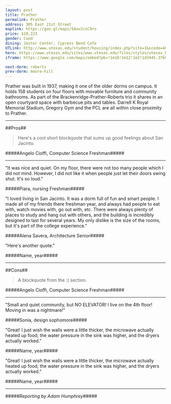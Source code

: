 ```yaml
---
layout: post
title: Prather
permalink: Prather
address: 305 East 21st Street
maplink: https://goo.gl/maps/5Axv2cxC9ro
price: $10,223
gender: Coed
dining: Jester Center, Cypress Bend Cafe
UTLink: http://www.utexas.edu/student/housing/index.php?site=1&scode=4&id=144
hero: https://www.utexas.edu/sites/www.utexas.edu/files/styles/utexas_hero_photo_image/public/hero-photos/maincampus_hero.jpg?itok=i1E3qQY4
iframe: https://www.google.com/maps/embed?pb=!1m18!1m12!1m3!1d3445.376889030476!2d-97.73796078487021!3d30.283330514202806!2m3!1f0!2f0!3f0!3m2!1i1024!2i768!4f13.1!3m3!1m2!1s0x8644b59be0d76693%3A0xfb4e487315c69d38!2sPrather+Hall+Dormitory%2C+Austin%2C+TX+78712!5e0!3m2!1sen!2sus!4v1462318478878

next-dorm: roberts
prev-dorm: moore-hill
---
```


Prather was built in 1937, making it one of the older dorms on campus. It holds 158 students on four floors with movable furniture and community bathrooms. As part of the Brackenridge-Prather-Roberts trio it shares in an open courtyard space with barbecue pits and tables. Darrell K Royal Memorial Stadium, Gregory Gym and the PCL are all within close proximity to Prather.

---

##Pros##

> Here's a cool short blockquote that sums up good feelings about San Jacinto.

#####Angelo Cioffi, Computer Science Freshman#####

---

"It was nice and quiet. On my floor, there were not too many people which I did not mind. However, I did not like it when people just let their doors swing shut. It's so loud." 

#####Piara, nursing Freshman#####

"I loved living in San Jacinto. It was a dorm full of fun and smart people. I made all of my friends there freshman year, and always had people to eat with, watch movies with, go out with, etc. There were always plenty of places to study and hang out with others, and the building is incredibly designed to last for several years. My only dislike is the size of the rooms, but it's part of the college experience."

#####Alena Savera, Architecture Senior#####

"Here's another quote."

#####Name, year#####

---

##Cons##

> A blockquote from the :( section.

#####Angelo Cioffi, Computer Science Freshman#####

---

"Small and quiet community, but NO ELEVATOR! I live on the 4th floor! Moving in was a nightmare!"

#####Sonia, design sophomore#####

"Great! I just wish the walls were a little thicker, the microwave actually heated up food, the water pressure in the sink was higher, and the dryers actually worked."

#####Name, year#####

"Great! I just wish the walls were a little thicker, the microwave actually heated up food, the water pressure in the sink was higher, and the dryers actually worked."

#####Name, year#####

---

#####_Reporting by Adam Humphrey_#####